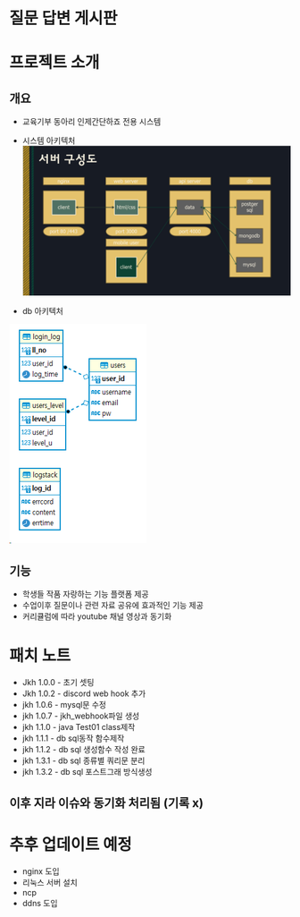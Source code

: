 # 질문 답변 게시판
# 프로젝트 소개
## 개요
- 교육기부 동아리 인제간단하죠 전용 시스템
- 시스템 아키텍처
![Architecture](./Architecture.png)

- db 아키텍처

![db uml](./Dbuml.png)

## 기능
- 학생들 작품 자랑하는 기능 플랫폼 제공
- 수업이후 질문이나 관련 자료 공유에 효과적인 기능 제공
- 커리큘럼에 따라 youtube 채널 영상과 동기화

# 패치 노트
- Jkh 1.0.0 - 초기 셋팅
- Jkh 1.0.2 - discord web hook 추가
- jkh 1.0.6 - mysql문 수정
- jkh 1.0.7 - jkh_webhook파일 생성 
- jkh 1.1.0 - java Test01 class제작
- jkh 1.1.1 - db sql동작 함수제작
- jkh 1.1.2 - db sql 생성함수 작성 완료
- jkh 1.3.1 - db sql 종류별 쿼리문 분리
- jkh 1.3.2 - db sql 포스트그래 방식생성

## 이후 지라 이슈와 동기화 처리됨 (기록 x)

# 추후 업데이트 예정
- nginx 도입
- 리눅스 서버 설치
- ncp
- ddns 도입
